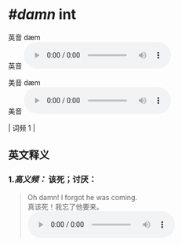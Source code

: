 # ***\#damn*** int
英音 dæm  
英音
<audio src="./media/damn-B.aac" controls="controls"></audio>

美音 dæm  
美音
<audio src="./media/damn.aac" controls="controls"></audio>



| 词频 1 |  

英文释义
---
### 1.*高义频：* **该死；讨厌：**  

 > Oh damn! I forgot he was coming.   
 > 真该死！我忘了他要来。    
<audio src="./media/damn-1.aac" controls="controls"></audio>



